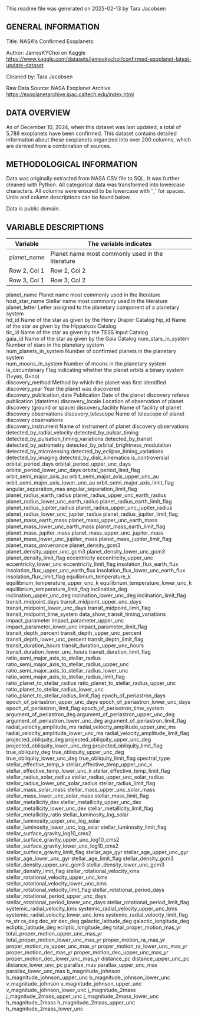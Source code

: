 This readme file was generated on 2025-02-13 by Tara Jacobsen

GENERAL INFORMATION
------------------------------------------------------------------------------

Title: NASA's Confirmed Exoplanets:

Author: JamesKYChoi on Kaggle https://www.kaggle.com/datasets/jameskychoi/confirmed-exoplanet-latest-update-dataset 

Cleaned by: Tara Jacobsen

Raw Data Source: NASA Exoplanet Archive https://exoplanetarchive.ipac.caltech.edu/index.html

DATA OVERVIEW
------------------------------------------------------------------------------

As of December 10, 2024, when this dataset was last updated, a total of 5,788 exoplanets have been confirmed. This dataset contains detailed information about these exoplanets organized into over 200 columns, which are derived from a combination of sources.


METHODOLOGICAL INFORMATION
------------------------------------------------------------------------------

Data was originally extracted from NASA CSV file to SQL. It was further cleaned with Python. All categorical data was transformed into lowercase characters. All columns were ensured to be lowercase with '_' for spaces. Units and column descriptions can be found below. 

Data is public domain. 


VARIABLE DESCRIPTIONS
------------------------------------------------------------------------------

| Variable | The variable indicates |
|----------|----------|
| planet_name | Planet name most commonly used in the literature | 
| Row 2, Col 1 | Row 2, Col 2 | 
| Row 3, Col 1 | Row 3, Col 2 | 

planet_name                                           Planet name most commonly used in the literature	
host_star_name                                        Stellar name most commonly used in the literature   
planet_letter                                         Letter assigned to the planetary component of a planetary system	
hd_id                                                 Name of the star as given by the Henry Draper Catalog	
hip_id                                                Name of the star as given by the Hipparcos Catalog	
tic_id                                                Name of the star as given by the TESS Input Catalog	
gaia_id                                               Name of the star as given by the Gaia Catalog	
num_stars_in_system                                   Number of stars in the planetary system	
num_planets_in_system                                 Number of confirmed planets in the planetary system	
num_moons_in_system                                   Number of moons in the planetary system	
is_circumbinary                                       Flag indicating whether the planet orbits a binary system (1=yes, 0=no)	
discovery_method                                      Method by which the planet was first identified	
discovery_year                                        Year the planet was discovered	
discovery_publication_date                            Publication Date of the planet discovery referee publication	(datetime)
discovery_locale                                      Location of observation of planet discovery (ground or space)	
discovery_facility                                    Name of facility of planet discovery observations	
discovery_telescope                                   Name of telescope of planet discovery observations	
discovery_instrument                                  Name of instrument of planet discovery observations	
detected_by_radial_velocity
detected_by_pulsar_timing
detected_by_pulsation_timing_variations
detected_by_transit
detected_by_astrometry
detected_by_orbital_brightness_modulation
detected_by_microlensing
detected_by_eclipse_timing_variations
detected_by_imaging
detected_by_disk_kinematics
is_controversial
orbital_period_days
orbital_period_upper_unc_days
orbital_period_lower_unc_days
orbital_period_limit_flag
orbit_semi_major_axis_au
orbit_semi_major_axis_upper_unc_au
orbit_semi_major_axis_lower_unc_au
orbit_semi_major_axis_limit_flag
angular_separation_mas
angular_separation_limit_flag
planet_radius_earth_radius
planet_radius_upper_unc_earth_radius
planet_radius_lower_unc_earth_radius
planet_radius_earth_limit_flag
planet_radius_jupiter_radius
planet_radius_upper_unc_jupiter_radius
planet_radius_lower_unc_jupiter_radius
planet_radius_jupiter_limit_flag
planet_mass_earth_mass
planet_mass_upper_unc_earth_mass
planet_mass_lower_unc_earth_mass
planet_mass_earth_limit_flag
planet_mass_jupiter_mass
planet_mass_upper_unc_jupiter_mass
planet_mass_lower_unc_jupiter_mass
planet_mass_jupiter_limit_flag
planet_mass_provenance
planet_density_gcm3
planet_density_upper_unc_gcm3
planet_density_lower_unc_gcm3
planet_density_limit_flag
eccentricity
eccentricity_upper_unc
eccentricity_lower_unc
eccentricity_limit_flag
insolation_flux_earth_flux
insolation_flux_upper_unc_earth_flux
insolation_flux_lower_unc_earth_flux
insolation_flux_limit_flag
equilibrium_temperature_k
equilibrium_temperature_upper_unc_k
equilibrium_temperature_lower_unc_k
equilibrium_temperature_limit_flag
inclination_deg	inclination_upper_unc_deg
inclination_lower_unc_deg
inclination_limit_flag
transit_midpoint_days
transit_midpoint_upper_unc_days
transit_midpoint_lower_unc_days
transit_midpoint_limit_flag
transit_midpoint_time_system
data_show_transit_timing_variations
impact_parameter
impact_parameter_upper_unc
impact_parameter_lower_unc
impact_parameter_limit_flag
transit_depth_percent
transit_depth_upper_unc_percent
transit_depth_lower_unc_percent
transit_depth_limit_flag
transit_duration_hours
transit_duration_upper_unc_hours
transit_duration_lower_unc_hours
transit_duration_limit_flag
ratio_semi_major_axis_to_stellar_radius
ratio_semi_major_axis_to_stellar_radius_upper_unc
ratio_semi_major_axis_to_stellar_radius_lower_unc
ratio_semi_major_axis_to_stellar_radius_limit_flag
ratio_planet_to_stellar_radius
ratio_planet_to_stellar_radius_upper_unc
ratio_planet_to_stellar_radius_lower_unc
ratio_planet_to_stellar_radius_limit_flag
epoch_of_periastron_days
epoch_of_periastron_upper_unc_days
epoch_of_periastron_lower_unc_days
epoch_of_periastron_limit_flag
epoch_of_periastron_time_system
argument_of_periastron_deg
argument_of_periastron_upper_unc_deg
argument_of_periastron_lower_unc_deg
argument_of_periastron_limit_flag
radial_velocity_amplitude_ms
radial_velocity_amplitude_upper_unc_ms
radial_velocity_amplitude_lower_unc_ms
radial_velocity_amplitude_limit_flag
projected_obliquity_deg
projected_obliquity_upper_unc_deg
projected_obliquity_lower_unc_deg
projected_obliquity_limit_flag
true_obliquity_deg
true_obliquity_upper_unc_deg
true_obliquity_lower_unc_deg
true_obliquity_limit_flag
spectral_type
stellar_effective_temp_k
stellar_effective_temp_upper_unc_k
stellar_effective_temp_lower_unc_k
stellar_effective_temp_limit_flag
stellar_radius_solar_radius
stellar_radius_upper_unc_solar_radius
stellar_radius_lower_unc_solar_radius
stellar_radius_limit_flag
stellar_mass_solar_mass
stellar_mass_upper_unc_solar_mass
stellar_mass_lower_unc_solar_mass
stellar_mass_limit_flag
stellar_metallicity_dex
stellar_metallicity_upper_unc_dex
stellar_metallicity_lower_unc_dex
stellar_metallicity_limit_flag
stellar_metallicity_ratio
stellar_luminosity_log_solar
stellar_luminosity_upper_unc_log_solar
stellar_luminosity_lower_unc_log_solar
stellar_luminosity_limit_flag
stellar_surface_gravity_log10_cms2
stellar_surface_gravity_upper_unc_log10_cms2
stellar_surface_gravity_lower_unc_log10_cms2
stellar_surface_gravity_limit_flag
stellar_age_gyr
stellar_age_upper_unc_gyr
stellar_age_lower_unc_gyr
stellar_age_limit_flag
stellar_density_gcm3
stellar_density_upper_unc_gcm3
stellar_density_lower_unc_gcm3
stellar_density_limit_flag
stellar_rotational_velocity_kms
stellar_rotational_velocity_upper_unc_kms
stellar_rotational_velocity_lower_unc_kms
stellar_rotational_velocity_limit_flag
stellar_rotational_period_days
stellar_rotational_period_upper_unc_days
stellar_rotational_period_lower_unc_days
stellar_rotational_period_limit_flag
systemic_radial_velocity_kms
systemic_radial_velocity_upper_unc_kms
systemic_radial_velocity_lower_unc_kms
systemic_radial_velocity_limit_flag
ra_str
ra_deg
dec_str
dec_deg
galactic_latitude_deg
galactic_longitude_deg
ecliptic_latitude_deg
ecliptic_longitude_deg
total_proper_motion_mas_yr
total_proper_motion_upper_unc_mas_yr
total_proper_motion_lower_unc_mas_yr
proper_motion_ra_mas_yr
proper_motion_ra_upper_unc_mas_yr
proper_motion_ra_lower_unc_mas_yr
proper_motion_dec_mas_yr
proper_motion_dec_upper_unc_mas_yr
proper_motion_dec_lower_unc_mas_yr
distance_pc
distance_upper_unc_pc
distance_lower_unc_pc
parallax_mas
parallax_upper_unc_mas
parallax_lower_unc_mas
b_magnitude_johnson
b_magnitude_johnson_upper_unc
b_magnitude_johnson_lower_unc
v_magnitude_johnson
v_magnitude_johnson_upper_unc
v_magnitude_johnson_lower_unc
j_magnitude_2mass
j_magnitude_2mass_upper_unc
j_magnitude_2mass_lower_unc
h_magnitude_2mass
h_magnitude_2mass_upper_unc
h_magnitude_2mass_lower_unc